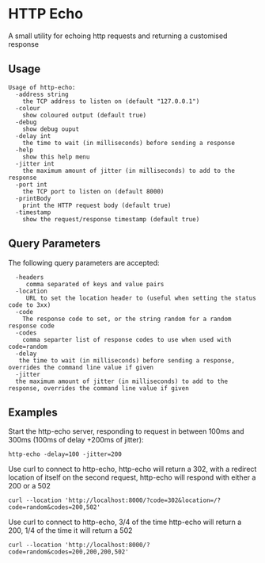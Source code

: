 # HTTP Echo

A small utility for echoing http requests and returning a customised response

## Usage

```shell
Usage of http-echo:
  -address string
    the TCP address to listen on (default "127.0.0.1")
  -colour
    show coloured output (default true)
  -debug
    show debug ouput
  -delay int
    the time to wait (in milliseconds) before sending a response
  -help
    show this help menu
  -jitter int
    the maximum amount of jitter (in milliseconds) to add to the response
  -port int
    the TCP port to listen on (default 8000)
  -printBody
    print the HTTP request body (default true)
  -timestamp
    show the request/response timestamp (default true)
```

## Query Parameters

The following query parameters are accepted:

```shell
  -headers
     comma separated of keys and value pairs
  -location
     URL to set the location header to (useful when setting the status code to 3xx)
  -code
    The response code to set, or the string random for a random response code
  -codes
    comma separter list of response codes to use when used with code=random
  -delay
   the time to wait (in milliseconds) before sending a response, overrides the command line value if given
  -jitter
  the maximum amount of jitter (in milliseconds) to add to the response, overrides the command line value if given
```

## Examples

Start the http-echo server, responding to request in between 100ms and 300ms (100ms of delay +200ms of jitter):

```shell
http-echo -delay=100 -jitter=200
```

Use curl to connect to http-echo, http-echo will return a 302, with a redirect location of itself
on the second request, http-echo will respond with either a 200 or a 502

```shell
curl --location 'http://localhost:8000/?code=302&location=/?code=random&codes=200,502'
```

Use curl to connect to http-echo, 3/4 of the time http-echo will return a 200, 1/4 of the time it will return a 502 

```shell
curl --location 'http://localhost:8000/?code=random&codes=200,200,200,502'
```
